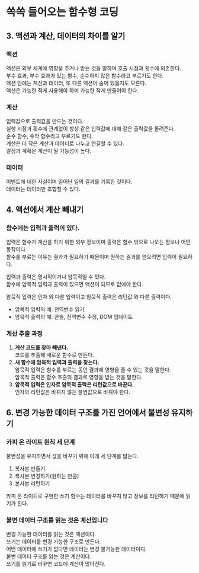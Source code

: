# 쏙쏙 들어오는 함수형 코딩

## 3. 액션과 계산, 데이터의 차이를 알기

### 액션

액션은 외부 세계에 영향을 주거나 받는 것을 말하며 호출 시점과 횟수에 의존한다.  
부수 효과, 부수 효과가 있는 함수, 순수하지 않은 함수라고 부르기도 한다.  
액션 안에는 계산과 데이터, 또 다른 액션이 숨어 있을지도 모른다.  
액션은 가능한 적게 사용해야 하며 가능한 작게 만들어야 한다.

### 계산

입력값으로 출력값을 만드는 것이다.  
실행 시점과 횟수에 관계없이 항상 같은 입력값에 대해 같은 출력값을 돌려준다.  
순수 함수, 수학 함수라고 부르기도 한다.  
계산은 더 작은 계산과 데이터로 나누고 연결할 수 있다.  
결정과 계획은 계산이 될 가능성이 높다.

### 데이터

이벤트에 대한 사실이며 일어난 일의 결과를 기록한 것이다.  
데이터는 데이터만 조합할 수 있다.

## 4. 액션에서 계산 빼내기

### 함수에는 입력과 출력이 있다.

입력은 함수가 계산을 하기 위한 외부 정보이며 출력은 함수 밖으로 나오는 정보나 어떤 동작이다.  
함수를 부르는 이유는 결과가 필요하기 때문이며 원하는 결과를 얻으려면 입력이 필요하다.

입력과 출력은 명시적이거나 암묵적일 수 있다.  
함수에 암묵적 입력과 출력이 있으면 액션이 되므로 없애야 한다.

암묵적 입력은 인자 외 다른 입력이고 암묵적 출력은 리턴값 외 다른 출력이다.

- 암묵적 입력의 예: 전역변수 읽기
- 암묵적 출력의 예: 콘솔, 전역변수 수정, DOM 업데이트

### 계산 추출 과정

1. **계산 코드를 찾아 빼낸다.**  
   코드를 추출해 새로운 함수로 만든다.
2. **새 함수에 암묵적 입력과 출력을 찾는다.**  
   암묵적 입력은 함수를 부르는 동안 결과에 영향을 줄 수 있는 것을 말한다.  
   암묵적 출력은 함수 호출의 결과로 영향을 받는 것을 말한다.
3. **암묵적 입력은 인자로 암묵적 출력은 리턴값으로 바꾼다.**  
   인자와 리턴값은 바뀌지 않는 불변값으로 바꿔야 한다.

## 6. 변경 가능한 데이터 구조를 가진 언어에서 불변성 유지하기

### 카피 온 라이트 원칙 세 단계

불변성을 유지하면서 값을 바꾸기 위해 아래 세 단계를 밟는다.

1. 복사본 만들기
2. 복사본 변경하기(원하는 만큼)
3. 본사본 리턴하기

카피 온 라이트로 구현한 쓰기 함수는 데이터를 바꾸지 않고 정보를 리턴하기 때문에 읽기가 된다.

### 불변 데이터 구조를 읽는 것은 계산입니다

변경 가능한 데이터를 읽는 것은 액션이다.  
쓰기는 데이터를 변경 가능한 구조로 만든다.  
어떤 데이터에 쓰기가 없다면 데이터는 변경 불가능한 데이터이다.  
불변 데이터 구조를 읽는 것은 계산이다.  
쓰기를 읽기로 바꾸면 코드에 계산이 많아진다.
